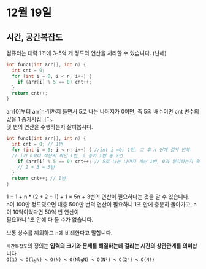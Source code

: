 # 12월 19일
## 시간, 공간복잡도 
컴퓨터는 대략 1초에 3-5억 개 정도의 연산을 처리할 수 있습니다. (난해)  
```c++
int func1(int arr[], int n) {
  int cnt = 0;
  for (int i = 0; i < n; i++) {
    if (arr[i] % 5 == 0) cnt++;
  }
  return cnt++;
}
```
arr[0]부터 arr[n-1]까지 돌면서 5로 나눈 나머지가 0이면, 즉 5의 배수이면 cnt 변수의 값을 1 증가시킵니다.  
몇 번의 연산을 수행하는지 살펴봅시다.  
```c++
int func1(int arr[], int n) {
  int cnt = 0; // 1번 
  for (int i = 0; i < n; i++) { //int i =0; 1번, 그 후 n 번에 걸쳐 반복 
  // i가 n보다 작은지 확인 1번, i 증가 1번 총 2번 
    if (arr[i] % 5 == 0) cnt++; // 5로 나눈 나머지 계산 1번, 0과 일치하는지 확인 2번, cnt 증가 총 3번
    // 2 + 3 = 5번 
  }
  return cnt++; // 1번 
}
```
1 + 1 + n * (2 + 2 + 1) + 1 = 5n + 3번의 연산이 필요하다는 것을 알 수 있습니다.  
n이 100만 정도였으면 대충 500만 번의 연산이 필요하니 1초 안에 충분히 돌아가고, n이 10억이었다면 50억 번 연산이  
필요하니 1초 안에 다 돌 수가 없습니다.  
  
보통 상수를 제외하고 n에 비례한다고 말합니다.  
  
`시간복잡도`의 정의는 **입력의 크기와 문제를 해결하는데 걸리는 시간의 상관관계를 의미**합니다.  
`O(1) < O(lgN) < O(N) < O(NlgN) < O(N²) < O(2ⁿ) < O(N!)`

